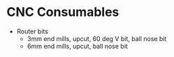 # CNC Consumables

  * Router bits
    * 3mm end mills, upcut, 60 deg V bit, ball nose bit
    * 6mm end mills, upcut, ball nose bit
